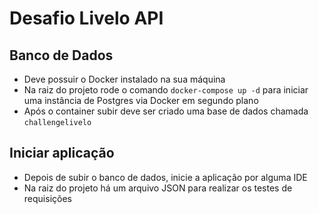 # Desafio Livelo API

## Banco de Dados

- Deve possuir o Docker instalado na sua máquina
- Na raiz do projeto rode o comando `docker-compose up -d` para iniciar uma instância de Postgres via Docker em segundo plano
- Após o container subir deve ser criado uma base de dados chamada `challengelivelo`

## Iniciar aplicação

- Depois de subir o banco de dados, inicie a aplicação por alguma IDE
- Na raiz do projeto há um arquivo JSON para realizar os testes de requisições
